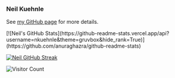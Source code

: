 ### Neil Kuehnle

<!--
**nkuehnle/nkuehnle** is a ✨ _special_ ✨ repository because its `README.md` (this file) appears on your GitHub profile.

Here are some ideas to get you started:

- 🔭 I’m currently working on ...
- 🌱 I’m currently learning ...
- 👯 I’m looking to collaborate on ...
- 🤔 I’m looking for help with ...
- 💬 Ask me about ...
- 📫 How to reach me: ...
- 😄 Pronouns: ...
- ⚡ Fun fact: ...
-->
See [my GitHub page](nkuehnle.github.io) for more details.

<github-stats>
<summary</summary>
[![Neil's GitHub Stats](https://github-readme-stats.vercel.app/api?username=nkuehnle&theme=gruvbox&hide_rank=True)](https://github.com/anuraghazra/github-readme-stats)

[![Neil GitHub Streak](http://github-readme-streak-stats.herokuapp.com?user=nkuehnle&theme=gruvbox&hide_border=true)](https://git.io/streak-stats)
 
![Visitor Count](https://profile-counter.glitch.me/{nkuehnle_github_counter}/count.svg)
